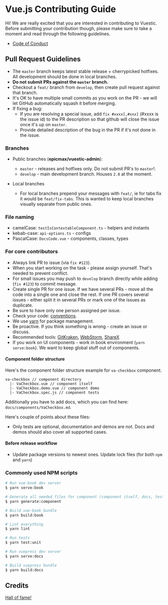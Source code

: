 # Vue.js Contributing Guide

Hi! We are really excited that you are interested in contributing to Vuestic. Before submitting your contribution though, please make sure to take a moment and read through the following guidelines.

* [Code of Conduct](./../CODE_OF_CONDUCT.md)

## Pull Request Guidelines

* The `master` branch keeps latest stable release + cherrypicked hotfixes. All development should be done in local branches. 
* **Do not submit PRs against the `master` branch.**
* Checkout a `feat/` branch from `develop`, then create pull request against that branch.
* It's OK to have multiple small commits as you work on the PR - we will let GitHub automatically squash it before merging.
* If fixing a bug:
  * If you are resolving a special issue, add `fix #xxxx[,#xxx]` (#xxxx is the issue id) to the PR description so that github will close the issue once it's up on `master`.
  * Provide detailed description of the bug in the PR if it's not done in the issue.

### Branches

* Public branches (**epicmax/vuestic-admin**):
  * `master` - releases and hotfixes only. Do not submit PR's to `master`!.
  * `develop` - main development branch. Houses `2.0` at the moment.

* Local branches
  * For local branches prepend your messages with `feat/`, ie for tabs fix it would be `feat/fix-tabs`. This is wanted to keep local branches visually separate from public ones.

### File naming

* camelCase: `testIsContextableComponent.ts` - helpers and instants
* kebab-case: `api-options.ts` - configs
* PascalCase: `DocsCode.vue` - components, classes, types

### For core contributors

* Always link PR to issue (via `fix #123`).
* When you start working on the task - please assign yourself. That's needed to prevent conflict.
* For small issues you may push to `develop` branch directly while adding (`fix #123`) to commit message.
* Create single PR for one issue. If we have several PRs - move all the code into a single one and close the rest. If one PR covers several issues - either split it in several PRs or mark one of the issues as duplicate.
* Be sure to have only one person assigned per issue.
* Check your code: [conventions](../packages/old-docs/conventions.md).
* We use [yarn](https://yarnpkg.com/lang/en/) for package management.
* Be proactive. If you think something is wrong - create an issue or discuss.
* Recommended tools: [GitKraken](https://www.gitkraken.com/), [WebStorm](https://www.jetbrains.com/webstorm/), [ShareX](https://getsharex.com/)
* If you work on UI components - work in book environment (`yarn serve:book`). We want to keep global stuff out of components.

#### Component folder structure

Here's the component folder structure example for `va-checkbox` component.

```
va-checkbox // component directory
  |- VaCheckbox.vue // component itself
  |- VaCheckbox.demo.vue // component demo
  |- VaCheckbox.spec.js // component tests
```

Additionally you have to add docs, which you can find here: `docs/components/VaCheckbox.md`.

Here's couple of points about these files:
* Only tests are optional, documentation and demos are not. Docs and demos should also cover all supported cases.

#### Before release workflow
* Update package versions to newest ones. Update lock files (for both `npm` and `yarn`)

### Commonly used NPM scripts

``` bash
# Run vue-book dev server
$ yarn serve:book

# Generate all needed files for component (component itself, docs, tests)
$ yarn generate:component

# Build vue-book bundle
$ yarn build:book

# Lint everything
$ yarn lint

# Run tests
$ yarn test:unit

# Run vuepress dev server 
$ yarn serve:docs

# Build vuepress bundle
$ yarn build:docs
```

## Credits

<a href="https://github.com/epicmaxco/vuestic-admin/graphs/contributors">Hall of fame!</a>
